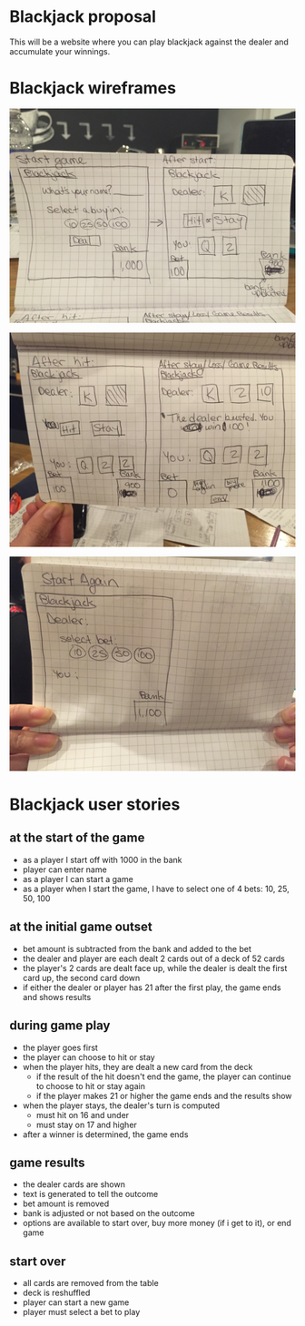 # Blackjack proposal
This will be a website where you can play blackjack against the dealer and accumulate your winnings.

# Blackjack wireframes
![](pics/start-afterstart.jpg)

![](pics/afterhit-gameresults.jpg)

![](pics/play-again.jpg)

# Blackjack user stories

## at the start of the game
- as a player I start off with 1000 in the bank
- player can enter name
- as a player I can start a game
- as a player when I start the game, I have to select one of 4 bets: 10, 25, 50, 100

## at the initial game outset
- bet amount is subtracted from the bank and added to the bet
- the dealer and player are each dealt 2 cards out of a deck of 52 cards
- the player's 2 cards are dealt face up, while the dealer is dealt the first card up, the second card down
- if either the dealer or player has 21 after the first play, the game ends and shows results

## during game play
- the player goes first
- the player can choose to hit or stay
- when the player hits, they are dealt a new card from the deck
  - if the result of the hit doesn't end the game, the player can continue to choose to hit or stay again
  - if the player makes 21 or higher the game ends and the results show
- when the player stays, the dealer's turn is computed
  - must hit on 16 and under
  - must stay on 17 and higher
- after a winner is determined, the game ends

## game results
- the dealer cards are shown
- text is generated to tell the outcome
- bet amount is removed
- bank is adjusted or not based on the outcome
- options are available to start over, buy more money (if i get to it), or end game

## start over
- all cards are removed from the table
- deck is reshuffled
- player can start a new game
- player must select a bet to play
